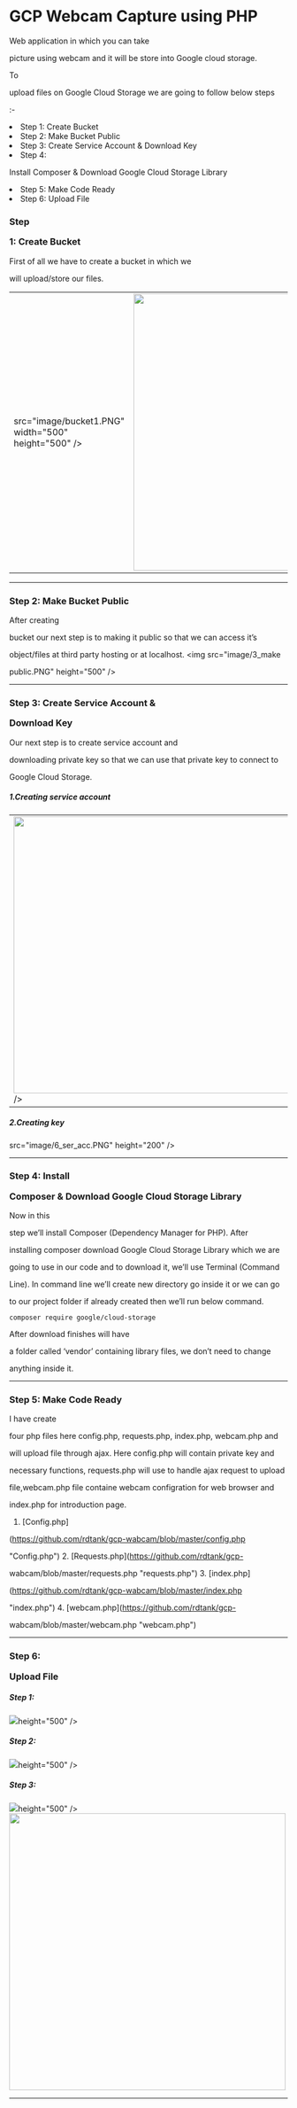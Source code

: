 # GCP Webcam Capture using PHP
Web application in which you can take 

picture using webcam and it will be store into Google cloud storage.


To 

upload files on Google Cloud Storage we are going to follow below steps 

:-
<li>Step 1: Create Bucket</li>
<li>Step 2: Make Bucket Public</li>
<li>Step 3: Create Service Account & Download Key</li>
<li>Step 4: 

Install Composer & Download Google Cloud Storage Library</li>
<li>Step 5: Make Code Ready</li>
<li>Step 6: Upload File</li>

<h3>Step 

1: Create Bucket</h3>
First of all we have to create a bucket in which we 

will upload/store our files.
<table>
   <tr>
    <td><img 

src="image/bucket1.PNG" width="500" height="500" /></td>
    

<td><img src="image/bucket2.PNG" width="500" height="500" /></td>
  

</tr>
</table>
<hr/>

<h3>Step 2: Make Bucket Public</h3>
After creating 

bucket our next step is to making it public so that we can access it’s 

object/files at third party hosting or at localhost.
<img src="image/3_make 

public.PNG" height="500" />
<hr/>

<h3>Step 3: Create Service Account & 

Download Key</h3>
Our next step is to create service account and 

downloading private key so that we can use that private key to  connect to 

Google Cloud Storage. 
<h5>1.Creating service account</h5>
<table>
   

<tr>
    <td><img src="image/4_ser_acc.PNG" width="500" height="500" 

/></td>
    <td><img src="image/5_ser_acc.PNG" width="500" 

height="500" /></td>
  </tr>
</table>

<h5>2.Creating key</h5>
<img 

src="image/6_ser_acc.PNG" height="200" />
<hr/>

<h3>Step 4: Install 

Composer & Download Google Cloud Storage Library</h3>
Now in this 

step we’ll install Composer (Dependency Manager for PHP). After 

installing composer download Google Cloud Storage Library which we are 

going to use in our code and to download it, we’ll use Terminal (Command 

Line). In command line we’ll create new directory go inside it or we can go 

to our project folder if already created then we’ll run below command.

```
composer require google/cloud-storage
```
After download finishes will have 

a folder called ‘vendor’ containing library files, we don’t need to change 

anything inside it.
<hr/>

<h3>Step 5: Make Code Ready</h3>
I have create 

four php files here config.php, requests.php, index.php, webcam.php and 

will upload file through ajax. Here config.php will contain private key and 

necessary functions, requests.php will use to handle ajax request to upload 

file,webcam.php file containe webcam configration for web browser and 

index.php for introduction page.

1. [Config.php]

(https://github.com/rdtank/gcp-wabcam/blob/master/config.php 

"Config.php")
2. [Requests.php](https://github.com/rdtank/gcp-

wabcam/blob/master/requests.php "requests.php")
3. [index.php]

(https://github.com/rdtank/gcp-wabcam/blob/master/index.php 

"index.php")
4. [webcam.php](https://github.com/rdtank/gcp-

wabcam/blob/master/webcam.php "webcam.php")

<hr/>

<h3>Step 6: 

Upload File</h3>
<h5>Step 1:</h5>
<img src="image/front_page.PNG" 

height="500" />
<h5>Step 2:</h5>
<img src="image/webcam.PNG" 

height="500" />
<h5>Step 3:</h5>
<img src="image/responce.PNG" 

height="500" />
<img src="image/gcp.PNG" height="500" />

<hr/>
